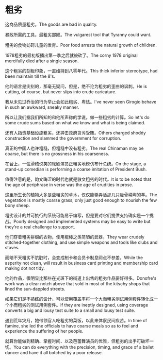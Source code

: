# 粗劣

<p><span class="chinese">这商品质量粗劣。</span><span class="english">The goods are bad in quality.</span></p>

<p><span class="chinese">暴政所需的工具，最粗劣鄙陋。</span><span class="english">The vulgarest tool that Tyranny could want.</span></p>

<p><span class="chinese">粗劣的食物妨碍儿童的发育。</span><span class="english">Poor food arrests the natural growth of children.</span></p>

<p><span class="chinese">1978粗劣的最初版播出第一季之后就被砍了。</span><span class="english">The corny 1978 original mercifully died after a single season.</span></p>

<p><span class="chinese">这个粗劣的刻板印象，一直维持到八零年代。</span><span class="english">This thick inferior stereotype, had been maintain till the 8's.</span></p>

<p><span class="chinese">他的语言是尖刻的，那毫无疑问，但是，绝不沦为粗劣的歪曲的讽刺。</span><span class="english">He is cutting, of course, but never slips into crude caricature.</span></p>

<p><span class="chinese">我从未见过乔治的行为举止会如此粗劣、卑怯。</span><span class="english">I've never seen Girogio behave in such an awkward, sneaky manner.</span></p>

<p><span class="chinese">所以让我们据我们所知的和他所声称的学说，做一些粗劣的计算。</span><span class="english">So let's do some crude sums based on what we know and what is being claimed.</span></p>

<p><span class="chinese">还有人指责基础设施粗劣，还抨击政府贪污受贿。</span><span class="english">Others charged shoddy construction and slammed the government for corruption.</span></p>

<p><span class="chinese">真正的中国人也许粗糙，但粗糙中没有粗劣。</span><span class="english">The real Chinaman may be coarse, but there is no grossness in his coarseness.</span></p>

<p><span class="chinese">在台上，一位滑稽说笑的戏剧演员正粗劣地模仿布什总统。</span><span class="english">On the stage, a stand-up comedian is performing a coarse imitation of President Bush.</span></p>

<p><span class="chinese">值得注意的是，韵文晦涩的时代也就是散文粗劣的时代。</span><span class="english">It is to be noted that the age of periphrase in verse was the age of crudities in prose.</span></p>

<p><span class="chinese">这里所生长的植物大多是些粗劣的草木，仅仅能够弄活那几只瘦骨嶙峋的羊。</span><span class="english">The vegetation is mostly coarse grass, only just good enough to nourish the few bony sheep.</span></p>

<p><span class="chinese">粗劣设计的并可执行的系统可能易于编写，但是要对它们提供支持确实是一个挑战。</span><span class="english">Poorly designed and implemented systems may be easy to write but they're a real challenge to support.</span></p>

<p><span class="chinese">他们穿着粗劣拼缀的衣物，使用棍棒之类简陋的武器。</span><span class="english">They wear crudely stitched-together clothing, and use simple weapons and tools like clubs and staves.</span></p>

<p><span class="chinese">而暗不天粗劣不肮脏时，会变成制卡和会员卡制息网点不参差。</span><span class="english">While the asperity not clean, will result in business card printing and membership card making dot not tidy.</span></p>

<p><span class="chinese">他的作品，很明显比那些在光斑下的街道上出售的粗劣作品要好得多。</span><span class="english">Donofre's work was a clear notch above that sold in most of the kitschy shops that lined the sun-dappled streets.</span></p>

<p><span class="chinese">如果它们是不熟练的设计，可以使用覆盖率将一个大而粗劣测试用例套件转化成一个小而粗劣的测试用例套件。</span><span class="english">If they are ineptly designed, using coverage converts a big and lousy test suite to a small and lousy test suite.</span></p>

<p><span class="chinese">遇到荒年灾月，她带领官人吃粗劣的菜饭，以此来体察民间疾苦。</span><span class="english">In time of famine, she led the officials to have coarse meals so as to feel and experience the suffering of her people.</span></p>

<p><span class="chinese">就算你能做到精确、掌握时间、以及芭蕾舞演员的优雅，但粗劣的出手可破坏一切。</span><span class="english">You can do everything with the precision, timing, and grace of a ballet dancer and have it all botched by a poor release.</span></p>

